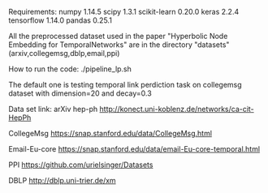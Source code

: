 Requirements:
numpy        1.14.5
scipy        1.3.1
scikit-learn 0.20.0
keras        2.2.4
tensorflow   1.14.0
pandas       0.25.1

All the preprocessed dataset used in the paper "Hyperbolic Node Embedding for TemporalNetworks" are in the directory "datasets" (arxiv,collegemsg,dblp,email,ppi)

How to run the code:
./pipeline_lp.sh

The default one is testing temporal link perdiction task on collegemsg dataset with dimension=20 and decay=0.3

Data set link:
arXiv hep-ph       http://konect.uni-koblenz.de/networks/ca-cit-HepPh

CollegeMsg         https://snap.stanford.edu/data/CollegeMsg.html

Email-Eu-core      https://snap.stanford.edu/data/email-Eu-core-temporal.html

PPI                https://github.com/urielsinger/Datasets

DBLP               http://dblp.uni-trier.de/xm
